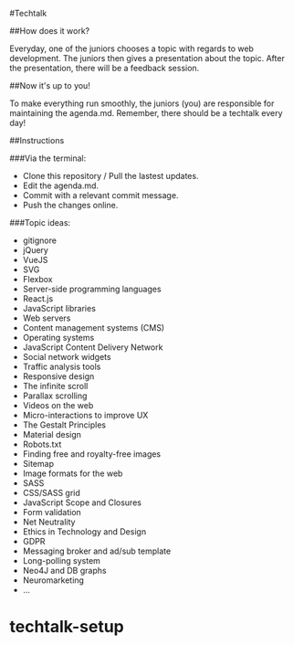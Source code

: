#Techtalk

##How does it work?

Everyday, one of the juniors chooses a topic with regards to web development. The juniors then gives a presentation about the topic. After the presentation, there will be a feedback session. 

##Now it's up to you!

To make everything run smoothly, the juniors (you) are responsible for maintaining the agenda.md.
Remember, there should be a techtalk every day!

##Instructions

###Via the terminal:  

- Clone this repository / Pull the lastest updates.
- Edit the agenda.md.
- Commit with a relevant commit message.
- Push the changes online.

###Topic ideas:

- gitignore
- jQuery
- VueJS
- SVG
- Flexbox
- Server-side programming languages 
- React.js
- JavaScript libraries 
- Web servers 
- Content management systems (CMS) 
- Operating systems 
- JavaScript Content Delivery Network 
- Social network widgets 
- Traffic analysis tools 
- Responsive design
- The infinite scroll
- Parallax scrolling 
- Videos on the web
- Micro-interactions to improve UX 
- The Gestalt Principles
- Material design
- Robots.txt
- Finding free and royalty-free images
- Sitemap
- Image formats for the web
- SASS
- CSS/SASS grid
- JavaScript Scope and Closures
- Form validation
- Net Neutrality
- Ethics in Technology and Design
- GDPR
- Messaging broker and ad/sub template
- Long-polling system
- Neo4J and DB graphs
- Neuromarketing
- ...
# techtalk-setup
